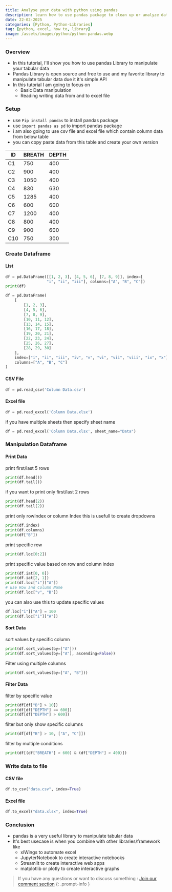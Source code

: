 ```yaml
---
title: Analyse your data with python using pandas
description: learn how to use pandas package to clean up or analyze data using python
date: 22-02-2025
categories: [Python, Python-Libraries]
tag: [python, excel, how to, library]
image: /assets/images/python/python-pandas.webp
---
```


### Overview
- In this tutorial, I'll show you how to use pandas Library to manipulate your tabular data
- Pandas Library is open source and free to use and my favorite library to manipulate tabular data due it it's simple API
- In this tutorial I am going to focus on
  - Basic Data manipulation
  - Reading writing data from and to excel file


### Setup
- use `Pip install pandas` to install pandas package
- use `import pandas as pd` to import pandas package
- i am also going to use csv file and excel file which contain column data from below table
- you can copy paste data from this table and create your own version

| ID  | BREATH | DEPTH |
| --- | ------ | ----- |
| C1  | 750    | 400   |
| C2  | 900    | 400   |
| C3  | 1050   | 400   |
| C4  | 830    | 630   |
| C5  | 1285   | 400   |
| C6  | 600    | 600   |
| C7  | 1200   | 400   |
| C8  | 800    | 400   |
| C9  | 900    | 600   |
| C10 | 750    | 300   |

### Create Dataframe

#### List
```python
df = pd.DataFrame([[1, 2, 3], [4, 5, 6], [7, 8, 9]], index=[
                  "i", "ii", "iii"], columns=["A", "B", "C"])
print(df)
```
```python
df = pd.DataFrame(
    [
        [1, 2, 3],
        [4, 5, 6],
        [7, 8, 9],
        [10, 11, 12],
        [13, 14, 15],
        [16, 17, 18],
        [19, 20, 21],
        [22, 23, 24],
        [25, 26, 27],
        [28, 29, 30]
    ],
    index=["i", "ii", "iii", "iv", "v", "vi", "vii", "viii", "ix", "x"],
    columns=["A", "B", "C"]
)
```
#### CSV File
```python
df = pd.read_csv('Column Data.csv')
```
#### Excel file
```python
df = pd.read_excel('Column Data.xlsx')
```
if you have multiple sheets then specify sheet name
```python
df = pd.read_excel('Column Data.xlsx', sheet_name="Data")
```

### Manipulation Dataframe

#### Print Data
print first/last 5 rows
```python
print(df.head())
print(df.tail())
```
if you want to print only first/last 2 rows
```python
print(df.head(2))
print(df.tail(2))
```
print only rowIndex or column Index
this is usefull to create dropdowns 
```python
print(df.index)
print(df.columns)
print(df["B"])
```
print specific row
```python
print(df.loc[0:2])
```
print specific value based on row and column index
```python
print(df.iat[0, 0])
print(df.iat[2, 1])
print(df.loc["i"]["A"])
# use Row and Column Name
print(df.loc["v", "B"])
```
you can also use this to update specific values
```python
df.loc["i"]["A"] = 100
print(df.loc["i"]["A"])
```
#### Sort Data
sort values by specific column
```python
print(df.sort_values(by=["A"]))
print(df.sort_values(by=["A"], ascending=False))

```
Filter using multiple columns
```python
print(df.sort_values(by=["A", "B"]))
```

#### Filter Data
filter by specific value
```python
print(df[df["B"] > 10])
print(df[df["DEPTH"] == 600])
print(df[df["DEPTH"] > 600])
```
filter but only show specific columns
```python
print(df[df["B"] > 10, ["A", "C"]])
```
filter by multiple conditions
```python
print(df[(df["BREATH"] > 600) & (df["DEPTH"] > 400)])
```

### Write data to file
#### CSV file
```python
df.to_csv("data.csv", index=True)
```
#### Excel file
```python
df.to_excel("data.xlsx", index=True)
```
### Conclusion
- pandas is a very useful library to manipulate tabular data
- It's best usecase is when you combine with other libraries/framework like 
  - xlWings to automate excel
  - JupyterNotebook to create interactive notebooks
  - Streamlit to create interactive web apps
  - matplotlib or plotly to create interactive graphs


> If you have any questions or want to discuss something : [Join our comment section](https://www.reddit.com/r/NodesAutomations/comments/1ixo79k/analyse_your_data_with_python_using_pandas_nodes/)
{: .prompt-info }